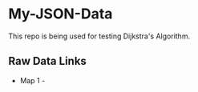 # My-JSON-Data
This repo is being used for testing Dijkstra's Algorithm.
## Raw Data Links
- Map 1 - 
